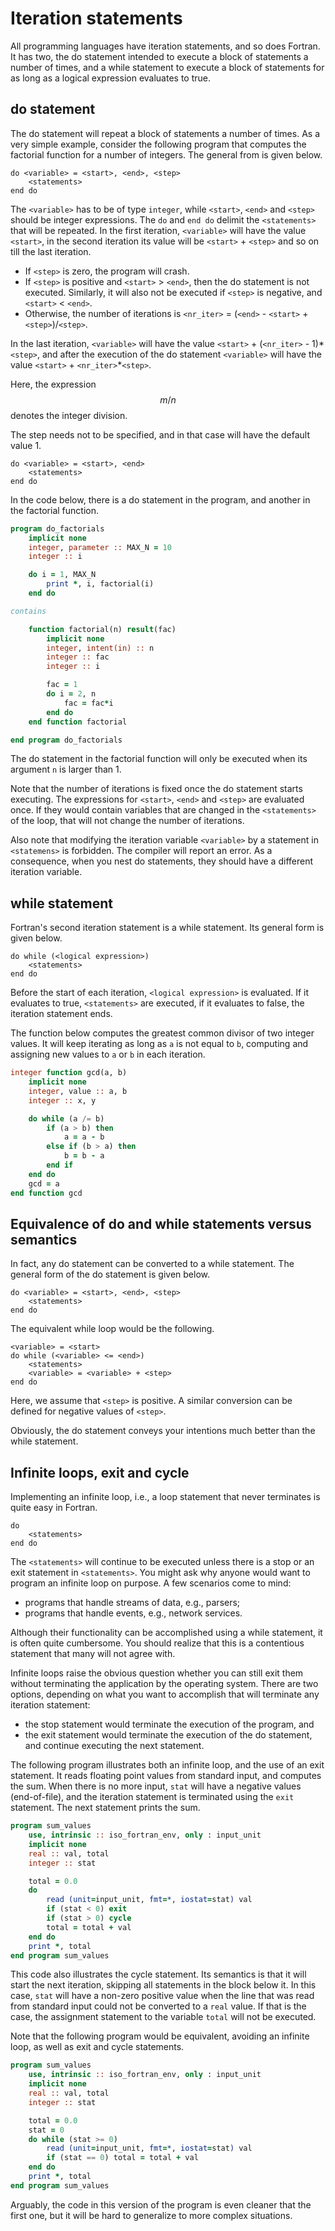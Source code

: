 # Iteration statements

All programming languages have iteration statements, and so does Fortran.  It has two,
the do statement intended to execute a block of statements a number of times, and
a while statement to execute a block of statements for as long as a logical expression
evaluates to true.

## do statement

The do statement will repeat a block of statements a number of times.  As a very
simple example, consider the following program that computes the factorial function
for a number of integers.  The general from is given below.

~~~~
do <variable> = <start>, <end>, <step>
    <statements>
end do
~~~~

The `<variable>` has to be of type `integer`, while `<start>`, `<end>` and `<step>`
should be integer expressions.  The `do` and `end do` delimit the `<statements>`
that will be repeated.  In the first iteration, `<variable>` will have the value
`<start>`, in the second iteration its value will be `<start>` + `<step>` and
so on till the last iteration.

  * If `<step>` is zero, the program will crash.
  * If `<step>` is positive and `<start>` > `<end>`, then the do statement is not
    executed.  Similarly, it will also not be executed if `<step>` is negative, and
    `<start>` < `<end>`.
  * Otherwise, the number of iterations is `<nr_iter>` = (`<end>` - `<start>` + `<step>`)/`<step>`.

In the
last iteration, `<variable>` will have the value `<start>` + (`<nr_iter>` - 1)\*`<step>`,
and after the execution of the do statement `<variable>` will have the value
`<start>` + `<nr_iter>`\*`<step>`.

Here, the expression $$m/n$$ denotes the integer division.


The step needs not to be specified, and in that case will have the default value 1.

~~~~
do <variable> = <start>, <end>
    <statements>
end do
~~~~

In the code below, there is a do statement in the program, and another in the
factorial function.

~~~~fortran
program do_factorials
    implicit none
    integer, parameter :: MAX_N = 10
    integer :: i

    do i = 1, MAX_N
        print *, i, factorial(i)
    end do

contains

    function factorial(n) result(fac)
        implicit none
        integer, intent(in) :: n
        integer :: fac
        integer :: i

        fac = 1
        do i = 2, n
            fac = fac*i
        end do
    end function factorial

end program do_factorials
~~~~

The do statement in the factorial function will only be executed when its argument
`n` is larger than 1.

Note that the number of iterations is fixed once the do statement starts executing.
The expressions for `<start>`, `<end>` and `<step>` are evaluated once.  If they
would contain variables that are changed in the `<statements>` of the loop, that will
not change the number of iterations.

Also note that modifying the iteration variable `<variable>` by a statement in
`<statemens>` is forbidden.  The compiler will report an error.  As a consequence,
when you nest do statements, they should have a different iteration variable.


## while statement

Fortran's second iteration statement is a while statement.  Its general form is given
below.

~~~~
do while (<logical expression>)
    <statements>
end do
~~~~

Before the start of each iteration, `<logical expression>` is evaluated.  If it
evaluates to true, `<statements>` are executed, if it evaluates to false, the
iteration statement ends.

The function below computes the greatest common divisor of two integer values. It
will keep iterating as long as `a` is not equal to `b`, computing and assigning new
values to `a` or `b` in each iteration.

~~~~fortran
integer function gcd(a, b)
    implicit none
    integer, value :: a, b
    integer :: x, y

    do while (a /= b)
        if (a > b) then
            a = a - b
        else if (b > a) then
            b = b - a
        end if
    end do
    gcd = a
end function gcd
~~~~


## Equivalence of do and while statements versus semantics

In fact, any do statement can be converted to a while statement.  The general form
of the do statement is given below.

~~~~
do <variable> = <start>, <end>, <step>
    <statements>
end do
~~~~

The equivalent while loop would be the following.

~~~~
<variable> = <start>
do while (<variable> <= <end>)
    <statements>
    <variable> = <variable> + <step>
end do
~~~~

Here, we assume that `<step>` is positive.  A similar conversion can be defined
for negative values of `<step>`.

Obviously, the do statement conveys your intentions much better than the while
statement.


## Infinite loops, exit and cycle

Implementing an infinite loop, i.e., a loop statement that never terminates is quite
easy in Fortran.

~~~~
do
    <statements>
end do
~~~~

The `<statements>` will continue to be executed unless there is a stop or an exit
statement in `<statements>`.  You might ask why anyone would want to program an
infinite loop on purpose.  A few scenarios come to mind:

  * programs that handle streams of data, e.g., parsers;
  * programs that handle events, e.g., network services.

Although their functionality can be accomplished using a while statement, it is often
quite cumbersome.  You should realize that this is a contentious statement that many
will not agree with.

Infinite loops raise the obvious question whether you can still exit them without
terminating the application by the operating system.  There are two options, depending
on what you want to accomplish that will terminate any iteration statement:

  * the stop statement would terminate the execution of the program, and
  * the exit statement would terminate the execution of the do statement, and
    continue executing the next statement.

The following program illustrates both an infinite loop, and the use of an exit
statement.  It reads floating point values from standard input, and computes the sum.
When there is no more input, `stat` will have a negative values (end-of-file), and
the iteration statement is terminated using the `exit` statement. The next statement
prints the sum.

~~~~fortran
program sum_values
    use, intrinsic :: iso_fortran_env, only : input_unit
    implicit none
    real :: val, total
    integer :: stat

    total = 0.0
    do
        read (unit=input_unit, fmt=*, iostat=stat) val
        if (stat < 0) exit
        if (stat > 0) cycle
        total = total + val
    end do
    print *, total
end program sum_values
~~~~

This code also illustrates the cycle statement.  Its semantics is that it will start
the next iteration, skipping all statements in the block below it.  In this case, `stat`
will have a non-zero positive value when the line that was read from standard input
could not be converted to a `real` value.  If that is the case, the assignment
statement to the variable `total` will not be executed.

Note that the following program would be equivalent, avoiding an infinite loop, as well
as exit and cycle statements.

~~~~fortran
program sum_values
    use, intrinsic :: iso_fortran_env, only : input_unit
    implicit none
    real :: val, total
    integer :: stat

    total = 0.0
    stat = 0
    do while (stat >= 0)
        read (unit=input_unit, fmt=*, iostat=stat) val
        if (stat == 0) total = total + val
    end do
    print *, total
end program sum_values
~~~~

Arguably, the code in this version of the program is even cleaner that the first one,
but it will be hard to generalize to more complex situations.
